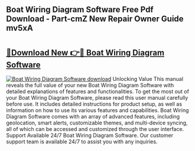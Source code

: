 ## Boat Wiring Diagram Software Free Pdf Download - Part-cmZ New Repair Owner Guide mv5xA

# <h2><a href="http://dfrodm1.blite.top/?on=Boat+Wiring+Diagram+Software">🔗Download New 👉🔴 Boat Wiring Diagram Software</a></h2>

[![Boat Wiring Diagram Software download](https://i.imgur.com/lujVjoI.png)](http://dfrodm1.blite.top/?on=Boat+Wiring+Diagram+Software)
Unlocking Value This manual reveals the full value of your new Boat Wiring Diagram Software with detailed explanations of features and functionalities. To get the most out of your Boat Wiring Diagram Software, please read this user manual carefully before use. It includes detailed instructions for product setup, as well as information on how to use its various features and capabilities. Boat Wiring Diagram Software comes with an array of advanced features, including geolocation, smart alerts, customizable themes, and multi-device syncing, all of which can be accessed and customized through the user interface. Support Available 24/7 Boat Wiring Diagram Software. Our customer support team is available 24/7 to assist you with any inquiries.
